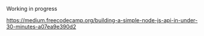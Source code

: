 Working in progress

https://medium.freecodecamp.org/building-a-simple-node-js-api-in-under-30-minutes-a07ea9e390d2